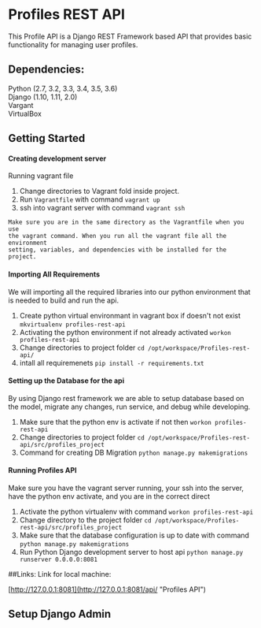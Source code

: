 # Profiles REST API
This Profile API is a Django REST Framework based API that provides basic functionality for managing user profiles.




## Dependencies:
Python (2.7, 3.2, 3.3, 3.4, 3.5, 3.6)\
Django (1.10, 1.11, 2.0)\
Vargant\
VirtualBox


## Getting Started


#### Creating development server
Running vagrant file
   1. Change directories to Vagrant fold inside project.
   2. Run ```Vagrantfile``` with command ```vagrant up``` 
   3. ssh into vagrant server with command ```vagrant ssh```   
 ```
Make sure you are in the same directory as the Vagrantfile when you use
the vagrant command. When you run all the vagrant file all the environment 
setting, variables, and dependencies with be installed for the project.
 ```
 
 
#### Importing All Requirements
We will importing all the required libraries into our python 
environment that is needed to build and run the api.
   1. Create python virtual environmant in vagrant box if doesn't not exist ```mkvirtualenv profiles-rest-api```
   2. Activating the python environment if not already activated ```workon profiles-rest-api``` 
   3. Change directories to project folder ```cd /opt/workspace/Profiles-rest-api/```
   4. intall all requiremenets ```pip install -r requirements.txt```  
   
   
#### Setting up the Database for the api
 By using Django rest framework we are able to setup database based on the 
 model, migrate any changes, run service, and debug while developing.
   1. Make sure that the python env is activate if not then ```workon profiles-rest-api```
   2. Change directories to project folder ```cd /opt/workspace/Profiles-rest-api/src/profiles_project```  
   3. Command for creating DB Migration ```python manage.py makemigrations```
  
   
#### Running Profiles API
Make sure you have the vagrant server running, your ssh into the server, 
have the python env activate, and you are in the correct direct
   1. Activate the python virtualenv with command ```workon profiles-rest-api```
   2. Change directory to the project folder ```cd /opt/workspace/Profiles-rest-api/src/profiles_project```
   3. Make sure that the database configuration is up to date with command ```python manage.py makemigrations```
   4. Run Python Django development server to host api ```python manage.py runserver 0.0.0.0:8081```

##Links:
Link for local machine: 

[http://127.0.0.1:8081](http://127.0.0.1:8081/api/ "Profiles API")
## Setup Django Admin


